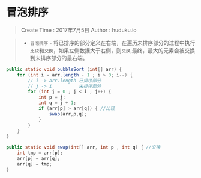 
# 冒泡排序

> Create Time : 2017年7月5日 Author : huduku.io

> * `冒泡排序` - 将已排序的部分定义在右端，在遍历未排序部分的过程中执行`比较`和`交换`，如果左侧数据大于右侧，则`交换`,最终，最大的元素会被交换到未排序部分的最右端。

```Java
public static void bubbleSort (int[] arr) {
    for (int i = arr.length - 1 ; i > 0; i--) {
        // i -> arr.length 已排序部分
        // j -> i          未排序部分 
        for (int j = 0 ; j < i ; j++) {
            int p = j;
            int q = j + 1;
            if (arr[p] > arr[q]) { //比较
                swap(arr,p,q);
            }
        }
    }
}

public static void swap(int[] arr, int p , int q) { //交换
    int tmp = arr[p];
    arr[p] = arr[q];
    arr[q] = tmp;
}


```